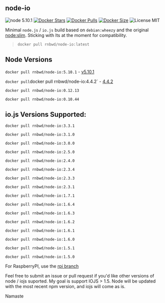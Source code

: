 node-io
----

![node 5.10.1](https://img.shields.io/badge/node-5.10.1-brightgreen.svg?style=flat-square)
[![Docker Stars](https://img.shields.io/docker/stars/rnbwd/node-io.svg?style=flat-square)](https://hub.docker.com/r/rnbwd/node-io/)
[![Docker Pulls](https://img.shields.io/docker/pulls/rnbwd/node-io.svg?style=flat-square)](https://hub.docker.com/r/rnbwd/node-io/)
[![Docker Size](https://img.shields.io/imagelayers/image-size/rnbwd/node-io/latest.svg?style=flat-square)](https://hub.docker.com/r/rnbwd/node-io/)
![License MIT](https://img.shields.io/badge/license-MIT-blue.svg?style=flat-square)

Minimal `node.js` / `io.js` build based on `debian:wheezy` and the original [node:slim](https://github.com/docker-library/node/blob/master/0.10/slim/Dockerfile). Sticking with lts at the moment for compatibility.

> `docker pull rnbwd/node-io:latest`

## Node Versions

`docker pull rnbwd/node-io:5.10.1` - [v5.10.1](https://github.com/nodejs/node/blob/v5.10.1/CHANGELOG.md)

`docker pull`docker pull rnbwd/node-io:4.4.2` - [4.4.2](https://github.com/nodejs/node/blob/v4.4.2/CHANGELOG.md)

`docker pull rnbwd/node-io:0.12.13`

`docker pull rnbwd/node-io:0.10.44`

## io.js Versions Supported:

`docker pull rnbwd/node-io:3.3.1`

`docker pull rnbwd/node-io:3.1.0`

`docker pull rnbwd/node-io:3.0.0`

`docker pull rnbwd/node-io:2.5.0`

`docker pull rnbwd/node-io:2.4.0`

`docker pull rnbwd/node-io:2.3.4`

`docker pull rnbwd/node-io:2.3.3`

`docker pull rnbwd/node-io:2.3.1`

`docker pull rnbwd/node-io:1.7.1`

`docker pull rnbwd/node-io:1.6.4`

`docker pull rnbwd/node-io:1.6.3`

`docker pull rnbwd/node-io:1.6.2`

`docker pull rnbwd/node-io:1.6.1`

`docker pull rnbwd/node-io:1.6.0`

`docker pull rnbwd/node-io:1.5.1`

`docker pull rnbwd/node-io:1.5.0`

For RaspberryPI, use the [rpi branch](https://github.com/RnbWd/node-io/tree/rpi)

Feel free to submit an issue or pull request if you'd like other versions of node / iojs suported. My goal is support IOJS > 1.5. Node will be updated with the most recent npm version, and iojs will come as is.

Namaste
